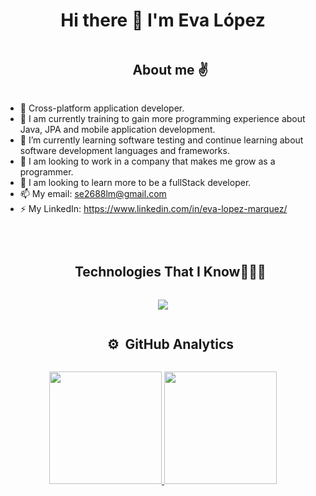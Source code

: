 <div align="center">
<h1 align="center"> Hi there 👋 I'm Eva López </h1>
</div>

<!--- About me -->
<div id="user-content-toc">
  <ul align="center">
    <summary><h2 style="display: inline-block">About me ✌️</h2></summary>
  </ul>
</div>

- 📲 Cross-platform application developer.
- 🔭 I am currently training to gain more programming experience about Java, JPA and mobile application development. 
- 🌱 I’m currently learning software testing and continue learning about software development languages and frameworks.
- 👯 I am looking to work in a company that makes me grow as a programmer.
- 🤔 I am looking to learn more to be a fullStack developer.
- 📫 My email: se2688lm@gmail.com 
- ⚡ My LinkedIn: https://www.linkedin.com/in/eva-lopez-marquez/
<br>

<!--h1 without bottom border-->
<div id="user-content-toc">
  <ul align="center">
    <summary><h2 style="display: inline-block">Technologies That I Know👨🏻‍💻</h2></summary>
  </ul>
</div>

<!--tech stack icons-->
<p align="center">
  <a href="https://skillicons.dev">
    <img src="https://skillicons.dev/icons?i=androidstudio,js,html,css,angular,java,cs,swift,kotlin,flutter,firebase,materialui,mongodb,mysql,nodejs,py,php,django,laravel,maven,git,github,idea,eclipse,unity,visualstudio,vscode&perline=10" />
  </a>
</p>

<div id="user-content-toc">
  <ul align="center">
    <summary><h2 style="display: inline-block">⚙️ &nbsp;GitHub Analytics</h2></summary>
  </ul>
</div>


<p align="center">
<a href="https://github.com/EvaYuju">
  <img height="180em" src="https://github-readme-stats-eight-theta.vercel.app/api?username=EvaYuju&show_icons=true&theme=algolia&include_all_commits=true&count_private=true"/>
  <img height="180em" src="https://github-readme-stats-eight-theta.vercel.app/api/top-langs/?username=EvaYuju&layout=compact&langs_count=8&theme=algolia"/>
</a>
</p>


